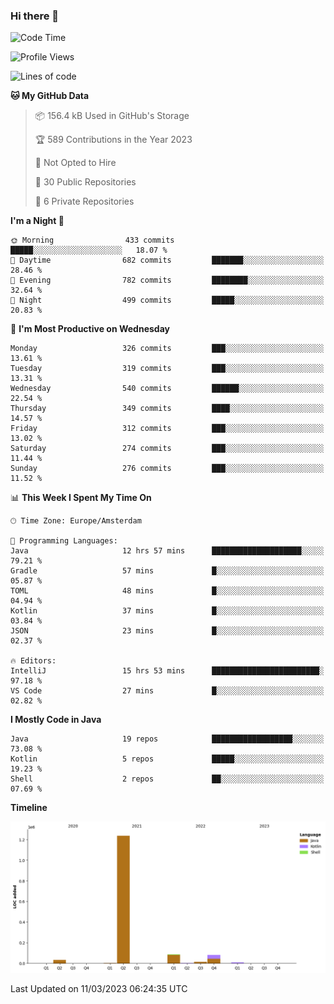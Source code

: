 ### Hi there 👋


<!--START_SECTION:waka-->
![Code Time](http://img.shields.io/badge/Code%20Time-3%2C062%20hrs%2014%20mins-blue)

![Profile Views](http://img.shields.io/badge/Profile%20Views-0-blue)

![Lines of code](https://img.shields.io/badge/From%20Hello%20World%20I%27ve%20Written-1.5%20million%20lines%20of%20code-blue)

**🐱 My GitHub Data** 

> 📦 156.4 kB Used in GitHub's Storage 
 > 
> 🏆 589 Contributions in the Year 2023
 > 
> 🚫 Not Opted to Hire
 > 
> 📜 30 Public Repositories 
 > 
> 🔑 6 Private Repositories 
 > 
**I'm a Night 🦉** 

```text
🌞 Morning                433 commits         █████░░░░░░░░░░░░░░░░░░░░   18.07 % 
🌆 Daytime                682 commits         ███████░░░░░░░░░░░░░░░░░░   28.46 % 
🌃 Evening                782 commits         ████████░░░░░░░░░░░░░░░░░   32.64 % 
🌙 Night                  499 commits         █████░░░░░░░░░░░░░░░░░░░░   20.83 % 
```
📅 **I'm Most Productive on Wednesday** 

```text
Monday                   326 commits         ███░░░░░░░░░░░░░░░░░░░░░░   13.61 % 
Tuesday                  319 commits         ███░░░░░░░░░░░░░░░░░░░░░░   13.31 % 
Wednesday                540 commits         ██████░░░░░░░░░░░░░░░░░░░   22.54 % 
Thursday                 349 commits         ████░░░░░░░░░░░░░░░░░░░░░   14.57 % 
Friday                   312 commits         ███░░░░░░░░░░░░░░░░░░░░░░   13.02 % 
Saturday                 274 commits         ███░░░░░░░░░░░░░░░░░░░░░░   11.44 % 
Sunday                   276 commits         ███░░░░░░░░░░░░░░░░░░░░░░   11.52 % 
```


📊 **This Week I Spent My Time On** 

```text
🕑︎ Time Zone: Europe/Amsterdam

💬 Programming Languages: 
Java                     12 hrs 57 mins      ████████████████████░░░░░   79.21 % 
Gradle                   57 mins             █░░░░░░░░░░░░░░░░░░░░░░░░   05.87 % 
TOML                     48 mins             █░░░░░░░░░░░░░░░░░░░░░░░░   04.94 % 
Kotlin                   37 mins             █░░░░░░░░░░░░░░░░░░░░░░░░   03.84 % 
JSON                     23 mins             █░░░░░░░░░░░░░░░░░░░░░░░░   02.37 % 

🔥 Editors: 
IntelliJ                 15 hrs 53 mins      ████████████████████████░   97.18 % 
VS Code                  27 mins             █░░░░░░░░░░░░░░░░░░░░░░░░   02.82 % 
```

**I Mostly Code in Java** 

```text
Java                     19 repos            ██████████████████░░░░░░░   73.08 % 
Kotlin                   5 repos             █████░░░░░░░░░░░░░░░░░░░░   19.23 % 
Shell                    2 repos             ██░░░░░░░░░░░░░░░░░░░░░░░   07.69 % 
```



**Timeline**

![Lines of Code chart](https://raw.githubusercontent.com/powercasgamer/powercasgamer/master/assets/bar_graph.png)


 Last Updated on 11/03/2023 06:24:35 UTC
<!--END_SECTION:waka-->
